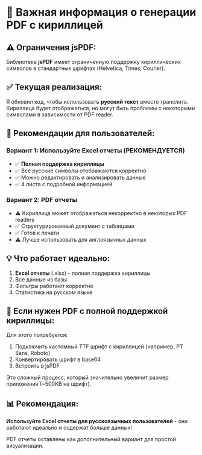 # 📝 Важная информация о генерации PDF с кириллицей

## ⚠️ Ограничения jsPDF:

Библиотека **jsPDF** имеет ограниченную поддержку кириллических символов в стандартных шрифтах (Helvetica, Times, Courier).

## ✅ Текущая реализация:

Я обновил код, чтобы использовать **русский текст** вместо транслита. Кириллица будет отображаться, но могут быть проблемы с некоторыми символами в зависимости от PDF reader.

## 🎯 Рекомендации для пользователей:

### Вариант 1: Используйте Excel отчеты (РЕКОМЕНДУЕТСЯ)
- ✅ **Полная поддержка кириллицы**
- ✅ Все русские символы отображаются корректно
- ✅ Можно редактировать и анализировать данные
- ✅ 4 листа с подробной информацией

### Вариант 2: PDF отчеты
- ⚠️ Кириллица может отображаться некорректно в некоторых PDF readers
- ✅ Структурированный документ с таблицами
- ✅ Готов к печати
- ⚠️ Лучше использовать для англоязычных данных

## 💡 Что работает идеально:

1. **Excel отчеты** (.xlsx) - полная поддержка кириллицы
2. Все данные из базы
3. Фильтры работают корректно
4. Статистика на русском языке

## 🔧 Если нужен PDF с полной поддержкой кириллицы:

Для этого потребуется:
1. Подключить кастомный TTF шрифт с кириллицей (например, PT Sans, Roboto)
2. Конвертировать шрифт в base64
3. Встроить в jsPDF

Это сложный процесс, который значительно увеличит размер приложения (~500KB на шрифт).

## 📊 Рекомендация:

**Используйте Excel отчеты для русскоязычных пользователей** - они работают идеально и содержат больше данных!

PDF отчеты оставлены как дополнительный вариант для простой визуализации.

